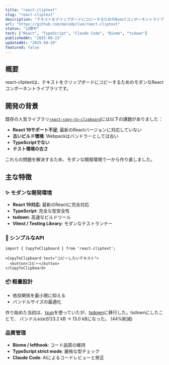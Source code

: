 ```yaml
---
title: "react-cliptext"
slug: "react-cliptext"
description: "テキストをクリップボードにコピーするためのReactコンポーネントライブラリ。既存のライブラリreact-copy-to-clipboardがReact19に対応していなかったり、テストやバンドラーが古いものだったのでモダンに改良した"
url: "https://github.com/melodyclue/react-cliptext"
status: "公開中"
tech: ["React", "TypeScript", "Claude Code", "Biome", "tsdown"]
publishedAt: "2025-09-21"
updatedAt: "2025-09-29"
featured: false
---
```


## 概要

react-cliptextは、テキストをクリップボードにコピーするためのモダンなReactコンポーネントライブラリです。

## 開発の背景

既存の人気ライブラリ[`react-copy-to-clipboard`](https://github.com/nkbt/react-copy-to-clipboard)には以下の課題がありました：

- **React 19サポート不足**: 最新のReactバージョンに対応していない
- **古いビルド環境**: Webpackはバンドラーとしては古い
- **TypeScriptでない**
- **テスト環境の古さ**

これらの問題を解決するため、モダンな開発環境で一から作り直しました。

## 主な特徴

### ✨ モダンな開発環境
- **React 19対応**: 最新のReactに完全対応
- **TypeScript**: 完全な型安全性
- **tsdown**: 高速なビルドツール
- **Vitest / Testing Library**: モダンなテストランナー

### 🎯 シンプルなAPI
```tsx
import { CopyToClipboard } from 'react-cliptext';

<CopyToClipboard text="コピーしたいテキスト">
  <button>コピー</button>
</CopyToClipboard>
```

### 📦 軽量設計
- 依存関係を最小限に抑える
- バンドルサイズの最適化

作り始めた当初は、[tsup](https://tsup.egoist.dev/)を使っていたが、[tsdown](https://tsdown.dev/)に移行した。tsdownにしたことで、 バンドルsizeが23.2 kB → 13.0 kBになった。 (44%削減)


### 品質管理
- **Biome / lefthook**: コード品質の維持
- **TypeScript strict mode**: 厳格な型チェック
- **Claude Code**: AIによるコードレビューと修正
